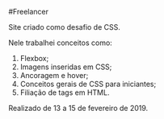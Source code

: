 #Freelancer

Site criado como desafio de CSS. 
 
Nele trabalhei conceitos como: 
1. Flexbox;
2. Imagens inseridas em CSS;
3. Ancoragem e hover;
4. Conceitos gerais de CSS para iniciantes;
5. Filiação de tags em HTML.

Realizado de 13 a 15 de fevereiro de 2019.

